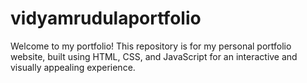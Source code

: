# vidyamrudulaportfolio
Welcome to my portfolio! This repository is for my personal portfolio website, built using HTML, CSS, and JavaScript for an interactive and visually appealing experience.
